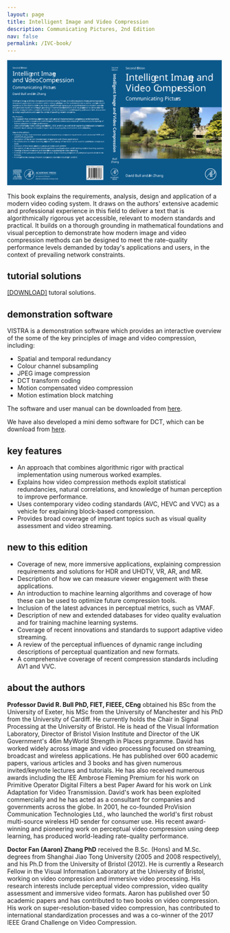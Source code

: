 ```yaml
---
layout: page
title: Intelligent Image and Video Compression
description: Communicating Pictures, 2nd Edition
nav: false
permalink: /IVC-book/
---
```


<img src="/assets/img/publication_preview/book_cover_new.svg" width="500">

This book explains the requirements, analysis, design and application of a modern video coding system. It draws on the authors' extensive academic and professional experience in this field to deliver a text that is algorithmically rigorous yet accessible, relevant to modern standards and practical. It builds on a thorough grounding in mathematical foundations and visual perception to demonstrate how modern image and video compression methods can be designed to meet the rate-quality performance levels demanded by today's applications and users, in the context of prevailing network constraints.


## tutorial solutions

[[DOWNLOAD]](/assets/pdf/CP2e_tutorial_solutions_v2.pdf) tutoral solutions.


## demonstration software 

VISTRA is a demonstration software which provides an interactive overview of the some of the key principles of image and video compression, including:

- Spatial and temporal redundancy
- Colour channel subsampling
- JPEG image compression
- DCT transform coding
- Motion compensated video compression
- Motion estimation block matching

The software and user manual can be downloaded from [here](/assets/zips/VISTRA-IVC.zip).

We have also developed a mini demo software for DCT, which can be download from [here](/assets/zips/DCT_demo.zip).

## key features

- An approach that combines algorithmic rigor with practical implementation using numerous worked examples.
- Explains how video compression methods exploit statistical redundancies, natural correlations, and knowledge of human perception to improve performance.
- Uses contemporary video coding standards (AVC, HEVC and VVC) as a vehicle for explaining block-based compression.
- Provides broad coverage of important topics such as visual quality assessment and video streaming.

## new to this edition
- Coverage of new, more immersive applications, explaining compression requirements and solutions for HDR and UHDTV, VR, AR, and MR.
- Description of how we can measure viewer engagement with these applications.
- An introduction to machine learning algorithms and coverage of how these can be used to optimize future compression tools.
- Inclusion of the latest advances in perceptual metrics, such as VMAF.
- Description of new and extended databases for video quality evaluation and for training machine learning systems.
- Coverage of recent innovations and standards to support adaptive video streaming.
- A review of the perceptual influences of dynamic range including descriptions of perceptual quantization and new formats.
- A comprehensive coverage of recent compression standards including AV1 and VVC.

## about the authors
**Professor David R. Bull PhD, FIET, FIEEE, CEng** obtained his BSc from the University of Exeter, his MSc from the University of Manchester and his PhD from the University of Cardiff. He currently holds the Chair in Signal Processing at the University of Bristol. He is head of the Visual Information Laboratory, Director of Bristol Vision Institute and Director of the UK Government's 46m MyWorld Strength in Places prgramme. David has worked widely across image and video processing focused on streaming, broadcast and wireless applications. He has published over 600 academic papers, various articles and 3 books and has given numerous invited/keynote lectures and tutorials. He has also received numerous awards including the IEE Ambrose Fleming Premium for his work on Primitive Operator Digital Filters a best Paper Award for his work on Link Adaptation for Video Transmission. David's work has been exploited commercially and he has acted as a consultant for companies and governments across the globe. In 2001, he co-founded ProVision Communication Technologies Ltd., who launched the world's first robust multi-source wireless HD sender for consumer use. His recent award-winning and pioneering work on perceptual video compression using deep learning, has produced world-leading rate-quality performance.

**Doctor Fan (Aaron) Zhang PhD** received the B.Sc. (Hons) and M.Sc. degrees from Shanghai Jiao Tong University (2005 and 2008 respectively), and his Ph.D from the University of Bristol (2012). He is currently a Research Fellow in the Visual Information Laboratory at the University of Bristol, working on video compression and immersive video processing. His research interests include perceptual video compression, video quality assessment and immersive video formats. Aaron has published over 50 academic papers and has contributed to two books on video compression. His work on super-resolution-based video compression, has contributed to international standardization processes and was a co-winner of the 2017 IEEE Grand Challenge on Video Compression.